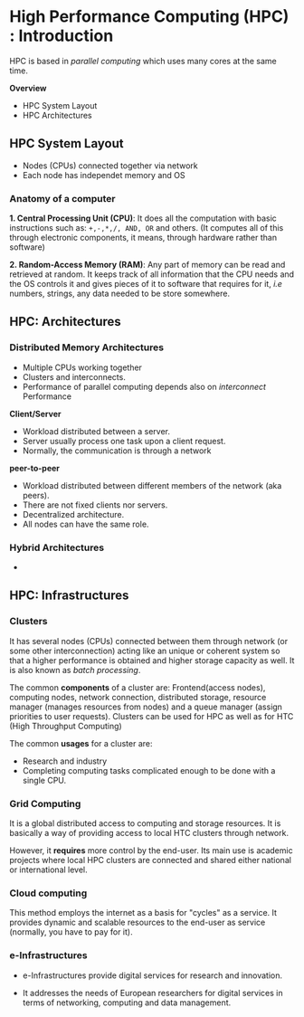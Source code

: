 # High Performance Computing (HPC) : Introduction

HPC is based in _parallel computing_ which uses many cores at the same time.

**Overview**
- HPC System Layout
- HPC Architectures

## HPC System Layout
- Nodes (CPUs) connected together via network
- Each node has independet memory and OS

### Anatomy of a computer

**1. Central Processing Unit (CPU)**: It does all the computation with basic instructions such as: `+,-,*,/, AND, OR` and others. (It computes all of this through electronic components, it means, through hardware rather than software)

**2. Random-Access Memory (RAM)**: Any part of memory can be read and retrieved at random. It keeps track of all information that the CPU needs and the OS controls it and gives pieces of it to software that requires for it, _i.e_ numbers, strings, any data needed to be store somewhere.

## HPC: Architectures

### Distributed Memory Architectures
- Multiple CPUs working together
- Clusters and interconnects.
- Performance of parallel computing depends also on _interconnect_ Performance

**Client/Server**

- Workload distributed between a server.
- Server usually process one task upon a client request.
- Normally, the communication is through a network

**peer-to-peer**

- Workload distributed between different members of the network (aka peers).
- There are not fixed clients nor servers.
- Decentralized architecture.
- All nodes can have the same role.

### Hybrid Architectures

-

## HPC: Infrastructures

### Clusters

It has several nodes (CPUs) connected between them through network (or some other interconnection) acting like an unique or coherent system so that a higher performance is obtained and higher storage capacity as well. It is also known as _batch processing_.

The common **components** of a cluster are:  Frontend(access nodes), computing nodes, network connection, distributed storage, resource manager (manages resources from nodes) and a queue manager (assign priorities to user requests). Clusters can be used for HPC as well as for HTC (High Throughput Computing)

The common **usages** for a cluster are:

- Research and industry
- Completing computing tasks complicated enough to be done with a single CPU.

### Grid Computing

It is a global distributed access to computing and storage resources. It is basically a way of providing access to local HTC clusters through network.

However, it **requires** more control by the end-user. Its main use is academic projects where local HPC clusters are connected and shared either national or international level.

### Cloud computing

This method employs the internet as a basis for "cycles" as a service. It provides dynamic and scalable resources to the end-user as service (normally, you have to pay for it).

### e-Infrastructures

- e-Infrastructures provide digital services for research and innovation.

- It addresses the needs of European researchers for digital services in terms of networking, computing and data management.
